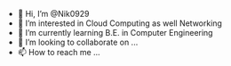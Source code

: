 - 👋 Hi, I’m @Nik0929
- 👀 I’m interested in Cloud Computing as well  Networking 
- 🌱 I’m currently learning B.E. in Computer Engineering
- 💞️ I’m looking to collaborate on ...
- 📫 How to reach me ...

<!---
Nik0929/Nik0929 is a ✨ special ✨ repository because its `README.md` (this file) appears on your GitHub profile.
You can click the Preview link to take a look at your changes.
--->
